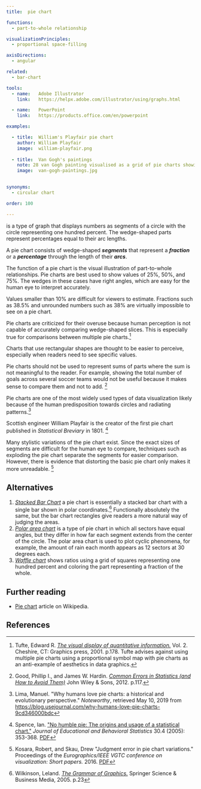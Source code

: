 ```yaml
---
title:  pie chart

functions: 
  - part-to-whole relationship

visualizationPrinciples:
  - proportional space-filling

axisDirections:
  - angular

related:
  - bar-chart

tools:
  - name:   Adobe Illustrator
    link:   https://helpx.adobe.com/illustrator/using/graphs.html

  - name:   PowerPoint
    link:   https://products.office.com/en/powerpoint

examples:

  - title:  William's Playfair pie chart
    author: William Playfair
    image:  william-playfair.png
    
  - title:  Van Gogh's paintings
    note: 28 van Gogh painting visualised as a grid of pie charts showing the five most common colours in each as a pecentage.
    image:  van-gogh-paintings.jpg
    

synonyms: 
  - circular chart

order: 100

---
```


is a type of graph that displays numbers as segments of a circle with the circle representing one hundred percent. The wedge-shaped parts represent percentages equal to their arc lengths. 

<!--more-->
A pie chart consists of wedge-shaped ***segments*** that represent a ***fraction*** or a ***percentage*** through the length of their ***arcs***.

The function of a pie chart is the visual illustration of part-to-whole relationships. Pie charts are best used to show values of 25%, 50%, and 75%. The wedges in these cases have right angles, which are easy for the human eye to interpret accurately.
 
Values smaller than 10% are difficult for viewers to estimate. Fractions such as 38.5% and unrounded numbers such as 38% are virtually impossible to see on a pie chart.

Pie charts are criticized for their overuse because human perception is not capable of accurately comparing wedge-shaped slices. This is especially true for comparisons between multiple pie charts.[^tufte] 

Charts that use rectangular shapes are thought to be easier to perceive, especially when readers need to see specific values.

Pie charts should not be used to represent sums of parts where the sum is not meaningful to the reader. For example, showing the total number of goals across several soccer teams would not be useful because it makes sense to compare them and not to add. [^good]
 
Pie charts are one of the most widely used types of data visualization likely because of the human predisposition towards circles and radiating patterns.[^lima]

Scottish engineer William Playfair is the creator of the first pie chart published in *Statistical Breviary* in 1801.  [^spence]

<!-- from variations -->
Many stylistic variations of the pie chart exist. Since the exact sizes of segments are difficult for the human eye to compare, techniques such as exploding the pie chart separate the segments for easier comparison. However, there is evidence that distorting the basic pie chart only makes it more unreadable. [^kosara]


## Alternatives
1. [*Stacked Bar Chart*](/stacked-bar-chart) a pie chart is essentially a stacked bar chart with a single bar shown in polar coordinates.[^wilkinson2] Functionally absolutely the same, but the bar chart rectangles give readers a more natural way of judging the areas.
2. [*Polar area chart*](/polar-area-chart) is a type of pie chart in which all sectors have equal angles, but they differ in how far each segment extends from the center of the circle. The polar area chart is used to plot cyclic phenomena, for example, the amount of rain each month appears as 12 sectors at 30 degrees each.
3. [*Waffle chart*](/waffle-chart) shows ratios using a grid of squares representing one hundred percent and coloring the part representing a fraction of the whole.


## Further reading
- [Pie chart](https://en.wikipedia.org/wiki/Pie_chart) article on Wikipedia.

## References
[^tufte]: Tufte, Edward R. [*The visual display of quantitative information.*](https://www.edwardtufte.com/tufte/books_vdqi) Vol. 2. Cheshire, CT: Graphics press, 2001. p.178. Tufte advises against using multiple pie charts using a proportional symbol map with pie charts as an anti-example of aesthetics in data graphics.
[^good]: Good, Phillip I., and James W. Hardin. [*Common Errors in Statistics (and How to Avoid Them)*](https://books.google.com.ua/books?hl=en&lr=&id=jiAwiY9DS9EC) John Wiley & Sons, 2012. p.117.
[^lima]: Lima, Manuel. "Why humans love pie charts: a historical and evolutionary perspective." *Noteworthy*, retrieved May 10, 2019 from https://blog.usejournal.com/why-humans-love-pie-charts-9cd346000bdc
[^spence]: Spence, Ian. ["No humble pie: The origins and usage of a statistical chart."](https://doi.org/10.3102%2F10769986030004353) *Journal of Educational and Behavioral Statistics* 30.4 (2005): 353-368. [PDF](http://www.psych.utoronto.ca/users/spence/Spence%202005.pdf)
[^kosara]: Kosara, Robert, and Skau, Drew "Judgment error in pie chart variations." Proceedings of the *Eurographics/IEEE VGTC conference on visualization: Short papers.* 2016. [PDF](https://kosara.net/papers/2016/Kosara-EuroVis-2016.pdf)
[^wilkinson2]: Wilkinson, Leland. [*The Grammar of Graphics.*]((https://books.google.com/books?hl=en&lr=&id=_kRX4LoFfGQC)) Springer Science & Business Media, 2005. p.23
